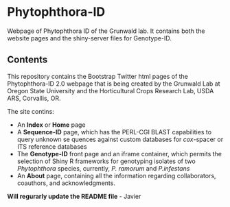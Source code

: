 **Phytophthora**-ID
===============

Webpage of Phytophthora ID of the Grunwald lab. It contains both the website pages and the shiny-server files for Genotype-ID.

Contents
-----------------
This repository contains the Bootstrap Twitter html pages of the Phytophthora-ID 2.0 webpage that is being created by the Grunwald Lab at Oregon State University and the Horticultural Crops Research Lab, USDA ARS, Corvallis, OR.

The site contins:
* An **Index** or  **Home** page
* A **Sequence-ID** page, which has the PERL-CGI BLAST capabilities to query unknown se quences against custom databases for *cox*-spacer or ITS reference databases
* The **Genotype-ID** front page and an iframe container, which permits the selection of Shiny R frameworks for genotyping isolates of two *Phytophthora* species, currently, *P. ramorum* and *P.infestans*
* An **About** page, containing all the information regarding collaborators, coauthors, and acknowledgments.

**Will regurarly update the README file** - Javier
